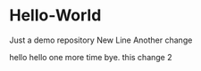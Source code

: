 # Hello-World
Just a demo repository
New Line
Another change

hello 
hello one more time
bye.
 this change 2